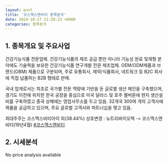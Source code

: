 ```yaml
---
layout: post
title: '코스맥스엔비티 종목분석'
date: 2024-10-27 21:20:23 +0900
categories: 종목분석
---
```


## 1. 종목개요 및 주요사업

건강기능식품 전문업체. 건강기능식품의 제조 공급 뿐만 아니라 기능성 원료 및제형 분야에도 기술력을 보유한 건강기능식품 연구개발 전문 제조업체. OEM/ODM제품과 브랜드(OBM) 제품으로 구분되며, 주로 유통회사, 제약/식품회사, 네트워크 등 B2C 회사에 직접 납품하는 B2B 형태로 판매.

국내 업계로서는 최초로 국가별 전문 역량에 기반을 둔 글로벌 생산 체인을 구축했으며, 경기도 이천에 위치한 한국 공장을 중심으로 미국 달라스 및 호주 멜버른에 현지 생산설비를 구축하였고 중국 상해에는 영업사무소를 두고 있음. 32개국 300여 개의 고객사에 제품을 공급하고 있으며, 주요 글로벌 고객사와 파트너십을 맺고 있음.

최대주주는 코스맥스비티아이 외(38.44%) 상호변경 : 뉴트리바이오텍 -> 코스맥스엔비티(19년4월)
[#코스맥스엔비티](#)

## 2. 시세분석

No price analysis available
